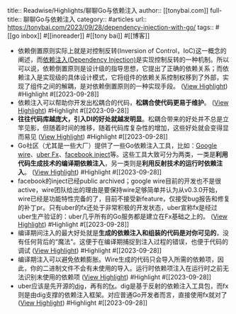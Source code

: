 title:: Readwise/Highlights/聊聊Go与依赖注入
author:: [[tonybai.com]]
full-title:: 聊聊Go与依赖注入
category:: #articles
url:: https://tonybai.com/2023/09/28/dependency-injection-with-go/
tags:: #[[go inbox]] #[[inoreader]] #[[tony bai]] #[[博客]]

- 依赖倒置原则实际上就是对控制反转(Inversion of Control，IoC)这一概念的阐述，而[依赖注入(Dependency Injection)](http://en.wikipedia.org/wiki/Dependency_injection)是实现控制反转的一种机制。所以可以说，依赖倒置原则是设计级的指导思想，它提出了正确的依赖关系；而依赖注入是实现级的具体设计模式，它将组件的依赖关系控制权移到了外部，实现了组件之间的解耦，是对依赖倒置原则的一种实现手段。 ([View Highlight](https://read.readwise.io/read/01hbcqbne3ev09crkrye2sn7q0)) #Highlight #[[2023-09-28]]
- 依赖注入可以帮助你开发出松耦合的代码，**松耦合使代码更易于维护**。 ([View Highlight](https://read.readwise.io/read/01hbcqbrkjw6e95yh7gfmf762f)) #Highlight #[[2023-09-28]]
- **往往代码库越庞大，引入DI的好处就越发明显**。松耦合带来的好处并不总是立竿见影，但随着时间的推移，随着代码库复杂性的增加，这些好处就会变得显而易见 ([View Highlight](https://read.readwise.io/read/01hbcqcrgxjpvqzsanhkvmwkcx)) #Highlight #[[2023-09-28]]
- Go社区（尤其是一些大厂）提供了一些Go依赖注入工具，比如：[Google wire](https://github.com/google/wire)、[uber Fx](https://github.com/uber-go/fx)、[facebook inject](https://github.com/facebookarchive/inject)等。这些工具大致可分为两类，一类是**利用代码生成技术的编译期依赖注入**，另一类则是**利用反射技术的运行时依赖注入**。 ([View Highlight](https://read.readwise.io/read/01hbcqde462205xtczergy49c7)) #Highlight #[[2023-09-28]]
- facebook的inject已经public archived；google wire目前的开发也不是很active，wire团队给出的理由是要保持wire足够简单并认为从v0.3.0开始，wire已经是功能特性完备的了，目前不接受新feature，仅接受bug报告和修复的补丁pr。只有uber的fx还处于非常积极的开发状态，uber宣称fx是经过uber生产验证的：uber几乎所有的Go服务都是建立在Fx基础之上的。 ([View Highlight](https://read.readwise.io/read/01hbcqdx8p72yqjxya2pyykpnv)) #Highlight #[[2023-09-28]]
- 编译期间注入的最大好处就是**生成的依赖注入和组装的代码是对你可见的**，没有任何背后的“魔法”。这便于在编译期捕捉到注入过程的错误，也便于代码的调试 ([View Highlight](https://read.readwise.io/read/01hbcqeq8kt4wr3szxet2gzy1b)) #Highlight #[[2023-09-28]]
- 编译期注入可以避免依赖膨胀。Wire生成的代码只会导入所需的依赖项，因此，你的二进制文件不会有未使用的导入。运行时依赖项注入在运行时之前无法识别未使用的依赖项 ([View Highlight](https://read.readwise.io/read/01hbcqew2q3jxp031cj2xaf4eh)) #Highlight #[[2023-09-28]]
- uber应该是先开源的[dig](https://github.com/uber-go/dig)，再有的[fx](https://github.com/uber-go/fx)。dig是基于反射的依赖注入工具包，而fx则是由dig支撑的依赖注入框架。对应普通Go开发者而言，直接使用fx就对了 ([View Highlight](https://read.readwise.io/read/01hbcqfz6b4hvht1wjzw9gqjbd)) #Highlight #[[2023-09-28]]